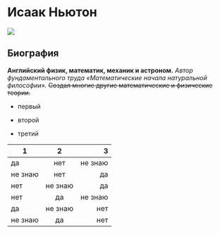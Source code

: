 # Исаак Ньютон 
![](https://yandex.ru/images/search?pos=13&from=tabbar&img_url=https%3A%2F%2Favatars.mds.yandex.net%2Fget-pdb%2F1615223%2Fc7dbdf0e-ab59-4b47-8f01-df586e27c818%2Fs1200%3Fwebp%3Dfalse&text=%D0%B8%D1%81%D0%B0%D0%B0%D0%BA%20%D0%BD%D1%8C%D1%8E%D1%82%D0%BE%D0%BD&rpt=simage)

## Биография
**Английский физик, математик, механик и астроном.**
*Автор фундаментального труда «Математические начала натуральной философии».*
~~Создал многие другие математические и физические теории.~~
+ первый
- второй
+ третий

1|2|3 
---|:---:|---: 
да|нет|не знаю 
не знаю|нет|да 
нет|не знаю|да 
нет|да|не знаю 
да|не знаю|нет 
не знаю|да|нет 
